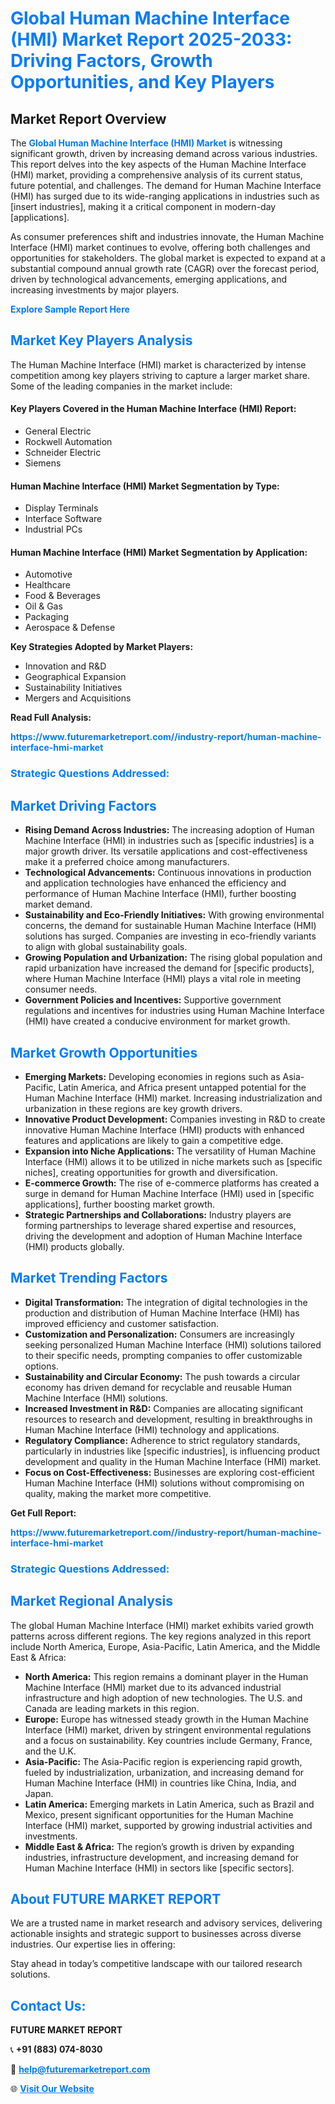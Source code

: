 <h1 style="color: #007BFF;">Global Human Machine Interface (HMI) Market Report 2025-2033: Driving Factors, Growth Opportunities, and Key Players</h1>

<section id="overview">
<h2>Market Report Overview</h2>
<p>The <a href="https://www.futuremarketreport.com//industry-report/human-machine-interface-hmi-market" style="color: #007BFF; text-decoration: none;"><strong>Global Human Machine Interface (HMI) Market</strong></a> is witnessing significant growth, driven by increasing demand across various industries. This report delves into the key aspects of the Human Machine Interface (HMI) market, providing a comprehensive analysis of its current status, future potential, and challenges. The demand for Human Machine Interface (HMI) has surged due to its wide-ranging applications in industries such as [insert industries], making it a critical component in modern-day [applications].</p>
<p>As consumer preferences shift and industries innovate, the Human Machine Interface (HMI) market continues to evolve, offering both challenges and opportunities for stakeholders. The global market is expected to expand at a substantial compound annual growth rate (CAGR) over the forecast period, driven by technological advancements, emerging applications, and increasing investments by major players.</p>
</section>

<section id="overview">
<p><a href="https://www.futuremarketreport.com//request-sample/reportId=75231" style="color: #007BFF; text-decoration: none;"><strong>Explore Sample Report Here</strong></a></p>
</section>

<section id="key-players">
<h2 style="color: #007BFF;">Market Key Players Analysis</h2>
<p>The Human Machine Interface (HMI) market is characterized by intense competition among key players striving to capture a larger market share. Some of the leading companies in the market include:</p>
<h4>Key Players Covered in the Human Machine Interface (HMI) Report:</h4>
<ul><li>General Electric</li><li>Rockwell Automation</li><li>Schneider Electric</li><li>Siemens</li></ul>
<h4>Human Machine Interface (HMI) Market Segmentation by Type:</h4>
<ul><li>Display Terminals</li><li>Interface Software</li><li>Industrial PCs</li></ul>

<h4>Human Machine Interface (HMI) Market Segmentation by Application:</h4>
<ul><li>Automotive</li><li>Healthcare</li><li>Food &amp; Beverages</li><li>Oil &amp; Gas</li><li>Packaging</li><li>Aerospace &amp; Defense</li></ul>
<p><strong>Key Strategies Adopted by Market Players:</strong></p>
<ul>
<li>Innovation and R&D</li>
<li>Geographical Expansion</li>
<li>Sustainability Initiatives</li>
<li>Mergers and Acquisitions</li>
</ul>
</section>

<section>
<p><strong>Read Full Analysis: </strong></p><a href="https://www.futuremarketreport.com//industry-report/human-machine-interface-hmi-market" style="color: #007BFF; text-decoration: none;"><strong>https://www.futuremarketreport.com//industry-report/human-machine-interface-hmi-market</strong></a>
<h3 style="color: #007BFF;">Strategic Questions Addressed:</h3>
</section>

<section id="driving-factors">
<h2 style="color: #007BFF;">Market Driving Factors</h2>
<ul>
<li><strong>Rising Demand Across Industries:</strong> The increasing adoption of Human Machine Interface (HMI) in industries such as [specific industries] is a major growth driver. Its versatile applications and cost-effectiveness make it a preferred choice among manufacturers.</li>
<li><strong>Technological Advancements:</strong> Continuous innovations in production and application technologies have enhanced the efficiency and performance of Human Machine Interface (HMI), further boosting market demand.</li>
<li><strong>Sustainability and Eco-Friendly Initiatives:</strong> With growing environmental concerns, the demand for sustainable Human Machine Interface (HMI) solutions has surged. Companies are investing in eco-friendly variants to align with global sustainability goals.</li>
<li><strong>Growing Population and Urbanization:</strong> The rising global population and rapid urbanization have increased the demand for [specific products], where Human Machine Interface (HMI) plays a vital role in meeting consumer needs.</li>
<li><strong>Government Policies and Incentives:</strong> Supportive government regulations and incentives for industries using Human Machine Interface (HMI) have created a conducive environment for market growth.</li>
</ul>
</section>

<section id="growth-opportunities">
<h2 style="color: #007BFF;">Market Growth Opportunities</h2>
<ul>
<li><strong>Emerging Markets:</strong> Developing economies in regions such as Asia-Pacific, Latin America, and Africa present untapped potential for the Human Machine Interface (HMI) market. Increasing industrialization and urbanization in these regions are key growth drivers.</li>
<li><strong>Innovative Product Development:</strong> Companies investing in R&D to create innovative Human Machine Interface (HMI) products with enhanced features and applications are likely to gain a competitive edge.</li>
<li><strong>Expansion into Niche Applications:</strong> The versatility of Human Machine Interface (HMI) allows it to be utilized in niche markets such as [specific niches], creating opportunities for growth and diversification.</li>
<li><strong>E-commerce Growth:</strong> The rise of e-commerce platforms has created a surge in demand for Human Machine Interface (HMI) used in [specific applications], further boosting market growth.</li>
<li><strong>Strategic Partnerships and Collaborations:</strong> Industry players are forming partnerships to leverage shared expertise and resources, driving the development and adoption of Human Machine Interface (HMI) products globally.</li>
</ul>
</section>

<section id="trending-factors">
<h2 style="color: #007BFF;">Market Trending Factors</h2>
<ul>
<li><strong>Digital Transformation:</strong> The integration of digital technologies in the production and distribution of Human Machine Interface (HMI) has improved efficiency and customer satisfaction.</li>
<li><strong>Customization and Personalization:</strong> Consumers are increasingly seeking personalized Human Machine Interface (HMI) solutions tailored to their specific needs, prompting companies to offer customizable options.</li>
<li><strong>Sustainability and Circular Economy:</strong> The push towards a circular economy has driven demand for recyclable and reusable Human Machine Interface (HMI) solutions.</li>
<li><strong>Increased Investment in R&D:</strong> Companies are allocating significant resources to research and development, resulting in breakthroughs in Human Machine Interface (HMI) technology and applications.</li>
<li><strong>Regulatory Compliance:</strong> Adherence to strict regulatory standards, particularly in industries like [specific industries], is influencing product development and quality in the Human Machine Interface (HMI) market.</li>
<li><strong>Focus on Cost-Effectiveness:</strong> Businesses are exploring cost-efficient Human Machine Interface (HMI) solutions without compromising on quality, making the market more competitive.</li>
</ul>
</section>

<section>
<p><strong>Get Full Report: </strong></p><a href="https://www.futuremarketreport.com//industry-report/human-machine-interface-hmi-market" style="color: #007BFF; text-decoration: none;"><strong>https://www.futuremarketreport.com//industry-report/human-machine-interface-hmi-market</strong></a>
<h3 style="color: #007BFF;">Strategic Questions Addressed:</h3>
</section>


<section id="regional-analysis">
<h2 style="color: #007BFF;">Market Regional Analysis</h2>
<p>The global Human Machine Interface (HMI) market exhibits varied growth patterns across different regions. The key regions analyzed in this report include North America, Europe, Asia-Pacific, Latin America, and the Middle East & Africa:</p>
<ul>
<li><strong>North America:</strong> This region remains a dominant player in the Human Machine Interface (HMI) market due to its advanced industrial infrastructure and high adoption of new technologies. The U.S. and Canada are leading markets in this region.</li>
<li><strong>Europe:</strong> Europe has witnessed steady growth in the Human Machine Interface (HMI) market, driven by stringent environmental regulations and a focus on sustainability. Key countries include Germany, France, and the U.K.</li>
<li><strong>Asia-Pacific:</strong> The Asia-Pacific region is experiencing rapid growth, fueled by industrialization, urbanization, and increasing demand for Human Machine Interface (HMI) in countries like China, India, and Japan.</li>
<li><strong>Latin America:</strong> Emerging markets in Latin America, such as Brazil and Mexico, present significant opportunities for the Human Machine Interface (HMI) market, supported by growing industrial activities and investments.</li>
<li><strong>Middle East & Africa:</strong> The region’s growth is driven by expanding industries, infrastructure development, and increasing demand for Human Machine Interface (HMI) in sectors like [specific sectors].</li>
</ul>
</section>

<footer>
<h2 style="color: #007BFF;">About FUTURE MARKET REPORT</h2>
<p>We are a trusted name in market research and advisory services, delivering actionable insights and strategic support to businesses across diverse industries. Our expertise lies in offering:</p>

<p>Stay ahead in today’s competitive landscape with our tailored research solutions.</p>

<h2 style="color: #007BFF;">Contact Us:</h2>
<p><strong>FUTURE MARKET REPORT</strong></p>
<p>📞 <strong>+91 (883) 074-8030</strong></p>
<p>📧 <strong><a href="mailto:help@futuremarketreport.com" style="color: #007BFF;">help@futuremarketreport.com</a></strong></p>
<p>🌐 <strong><a href="https://www.futuremarketreport.com/" style="color: #007BFF;">Visit Our Website</a></strong></p>
</footer>